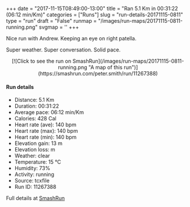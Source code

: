 +++
date = "2017-11-15T08:49:00-13:00"
title = "Ran 5.1 Km in 00:31:22 (06:12 min/Km)"
categories = ["Runs"]
slug = "run-details-20171115-0811"
type = "run"
draft = "False"
runmap = "/images/run-maps/20171115-0811-running.png"
svgmap = '<polyline points="0 57, 0 58, 0 59, 1 64, 2 65, 4 65, 6 63, 7 62, 8 60, 9 59, 10 58, 13 56, 14 55, 16 54, 18 51, 19 49, 20 49, 21 48, 23 46, 27 45, 30 42, 33 41, 33 41, 33 41, 39 41, 40 41, 41 42, 43 43, 45 44, 48 45, 48 45, 54 40, 55 36, 56 35, 57 35, 65 35, 72 35, 86 36, 91 38, 98 44, 100 45, 94 40, 93 39, 90 37, 86 36, 82 35, 74 35, 67 34, 60 35, 57 35, 54 35, 53 38, 50 41, 48 42, 48 43, 45 43, 41 40, 39 39, 36 40, 30 42, 28 42, 27 44, 24 44, 21 46, 19 47, 19 47, 17 46, 17 47, 18 48, 19 48, 19 49">'
+++

Nice run with Andrew. Keeping an eye on right patella. 

Super weather. Super conversation. Solid pace. 

<!--more-->

<center>
[![Click to see the run on SmashRun](/images/run-maps/20171115-0811-running.png "A map of this run")](https://smashrun.com/peter.smith/run/11267388)
</center>

#### Run details

* Distance: 5.1 Km
* Duration: 00:31:22
* Average pace: 06:12 min/Km
* Calories: 428 Cal
* Heart rate (ave): 140 bpm
* Heart rate (max): 140 bpm
* Heart rate (min): 140 bpm
* Elevation gain: 13 m
* Elevation loss:  m
* Weather: clear
* Temperature: 15 &deg;C
* Humidity: 73%
* Activity: running
* Source: tcxfile
* Run ID: 11267388

Full details at [SmashRun](https://smashrun.com/peter.smith/run/11267388)